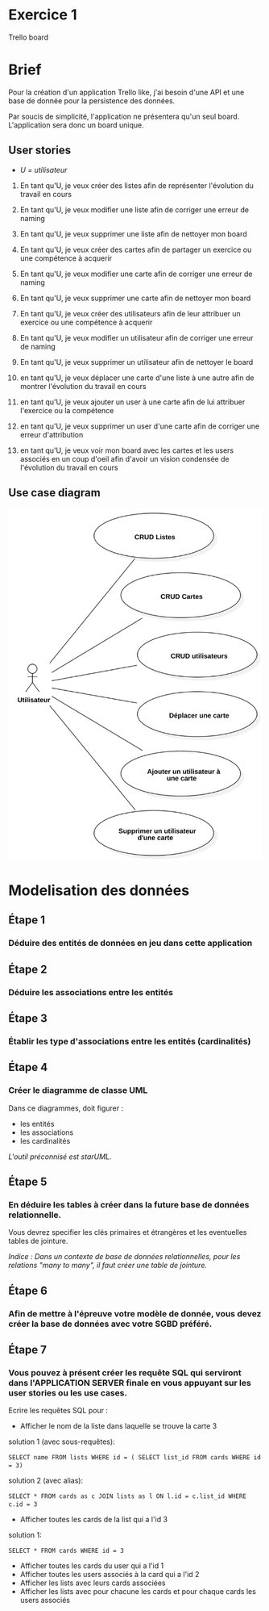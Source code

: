 # Exercice 1

Trello board

# Brief

Pour la création d'un application Trello like, j'ai besoin d'une API et une base de donnée pour la persistence des données.

Par soucis de simplicité, l'application ne présentera qu'un seul board. L'application sera donc un board unique.

## User stories

* *U = utilisateur*

1. En tant qu'U, je veux créer des listes afin de représenter l'évolution du travail en cours

2. En tant qu'U, je veux modifier une liste afin de corriger une erreur de naming

3. En tant qu'U, je veux supprimer une liste afin de nettoyer mon board

4. En tant qu'U, je veux créer des cartes afin de partager un exercice ou une compétence à acquerir

5. En tant qu'U, je veux modifier une carte afin de corriger une erreur de naming

6. En tant qu'U, je veux supprimer une carte afin de nettoyer mon board

7. En tant qu'U, je veux créer des utilisateurs afin de leur attribuer un exercice ou une compétence à acquerir

8. En tant qu'U, je veux modifier un utilisateur afin de corriger une erreur de naming

9. En tant qu'U, je veux supprimer un utilisateur afin de nettoyer le board

10. en tant qu'U, je veux déplacer une carte d'une liste à une autre afin de montrer l'évolution du travail en cours

11. en tant qu'U, je veux ajouter un user à une carte afin de lui attribuer l'exercice ou la compétence

12. en tant qu'U, je veux supprimer un user d'une carte afin de corriger une erreur d'attribution

13. en tant qu'U, je veux voir mon board avec les cartes et les users associés en un coup d'oeil afin d'avoir un vision condensée de l'évolution du travail en cours

## Use case diagram

![](UseCase1.svg)

# Modelisation des données

## Étape 1

### Déduire des entités de données en jeu dans cette application

## Étape 2

### Déduire les associations entre les entités

## Étape 3

### Établir les type d'associations entre les entités (cardinalités)

## Étape 4

### Créer le diagramme de classe UML

Dans ce diagrammes, doit figurer :
* les entités
* les associations
* les cardinalités

*L'outil préconnisé est starUML.*

## Étape 5

### En déduire les tables à créer dans la future base de données relationnelle.

Vous devrez specifier les clés primaires et étrangères et les eventuelles tables de jointure.

*Indice : Dans un contexte de base de données relationnelles, pour les relations "many to many", il faut créer une table de jointure.*

## Étape 6

### Afin de mettre à l'épreuve votre modèle de donnée, vous devez créer la base de données avec votre SGBD préféré.

## Étape 7

### Vous pouvez à présent créer les requête SQL qui serviront dans l'APPLICATION SERVER finale en vous appuyant sur les user stories ou les use cases.

Ecrire les requêtes SQL pour :

* Afficher le nom de la liste dans laquelle se trouve la carte 3

solution 1 (avec sous-requêtes):

```
SELECT name FROM lists WHERE id = ( SELECT list_id FROM cards WHERE id = 3)
```

solution 2 (avec alias):

```
SELECT * FROM cards as c JOIN lists as l ON l.id = c.list_id WHERE c.id = 3
```

* Afficher toutes les cards de la list qui a l'id 3

solution 1:

```
SELECT * FROM cards WHERE id = 3
```

* Afficher toutes les cards du user qui a l'id 1
* Afficher toutes les users associés à la card qui a l'id 2
* Afficher les lists avec leurs cards associées
* Afficher les lists avec pour chacune les cards et pour chaque cards les users associés
